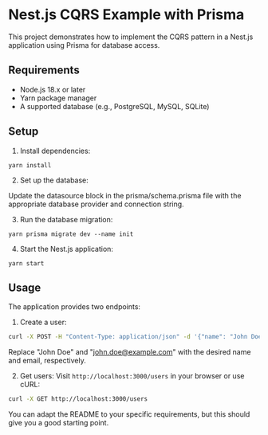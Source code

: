 # Nest.js CQRS Example with Prisma

This project demonstrates how to implement the CQRS pattern in a Nest.js application using Prisma for database access.


## Requirements
- Node.js 18.x or later
- Yarn package manager
- A supported database (e.g., PostgreSQL, MySQL, SQLite)

## Setup

1. Install dependencies:
```
yarn install
```

2. Set up the database:

Update the datasource block in the prisma/schema.prisma file with the appropriate database provider and connection string.

3. Run the database migration:
```
yarn prisma migrate dev --name init
```

4. Start the Nest.js application:

```
yarn start
```


## Usage

The application provides two endpoints:

1. Create a user:
```bash
curl -X POST -H "Content-Type: application/json" -d '{"name": "John Doe", "email": "john.doe@example.com"}' http://localhost:3000/users
```
Replace "John Doe" and "john.doe@example.com" with the desired name and email, respectively.

2. Get users:
Visit `http://localhost:3000/users` in your browser or use cURL:

```bash
curl -X GET http://localhost:3000/users
```
You can adapt the README to your specific requirements, but this should give you a good starting point.
